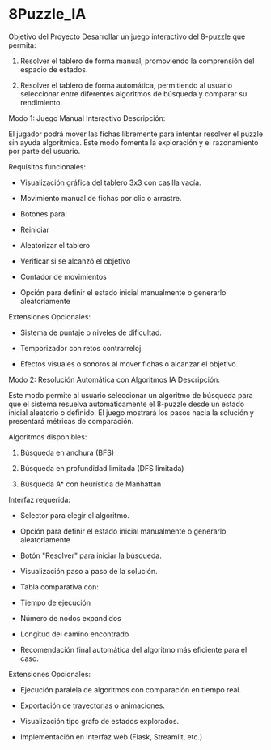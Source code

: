 # 8Puzzle_IA
Objetivo del Proyecto
Desarrollar un juego interactivo del 8-puzzle que permita:

1. Resolver el tablero de forma manual, promoviendo la comprensión del espacio de estados.

2. Resolver el tablero de forma automática, permitiendo al usuario seleccionar entre diferentes algoritmos de búsqueda y comparar su rendimiento.

Modo 1: Juego Manual Interactivo
Descripción:

El jugador podrá mover las fichas libremente para intentar resolver el puzzle sin ayuda algorítmica. Este modo fomenta la exploración y el razonamiento por parte del usuario.

Requisitos funcionales:

- Visualización gráfica del tablero 3x3 con casilla vacía.

- Movimiento manual de fichas por clic o arrastre.

- Botones para:

- Reiniciar

- Aleatorizar el tablero

- Verificar si se alcanzó el objetivo

- Contador de movimientos

- Opción para definir el estado inicial manualmente o generarlo aleatoriamente

Extensiones Opcionales:

- Sistema de puntaje o niveles de dificultad.

- Temporizador con retos contrarreloj.

- Efectos visuales o sonoros al mover fichas o alcanzar el objetivo.

Modo 2: Resolución Automática con Algoritmos IA
Descripción:

Este modo permite al usuario seleccionar un algoritmo de búsqueda para que el sistema resuelva automáticamente el 8-puzzle desde un estado inicial aleatorio o definido. El juego mostrará los pasos hacia la solución y presentará métricas de comparación.

Algoritmos disponibles:

1. Búsqueda en anchura (BFS)

2. Búsqueda en profundidad limitada (DFS limitada)

3. Búsqueda A* con heurística de Manhattan

Interfaz requerida:

- Selector para elegir el algoritmo.

- Opción para definir el estado inicial manualmente o generarlo aleatoriamente

- Botón "Resolver" para iniciar la búsqueda.

- Visualización paso a paso de la solución.

- Tabla comparativa con:

- Tiempo de ejecución

- Número de nodos expandidos

- Longitud del camino encontrado

- Recomendación final automática del algoritmo más eficiente para el caso.

Extensiones Opcionales:

- Ejecución paralela de algoritmos con comparación en tiempo real.

- Exportación de trayectorias o animaciones.

- Visualización tipo grafo de estados explorados.

- Implementación en interfaz web (Flask, Streamlit, etc.)